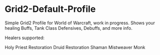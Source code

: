 # Grid2-Default-Profile
Simple Grid2 Profile for World of Warcraft, work in progress. Shows your healing Buffs, Tank Class Defensives, Debuffs, and more info.

Healers supported:

Holy Priest
Restoration Druid
Restoration Shaman
Mistweaver Monk
